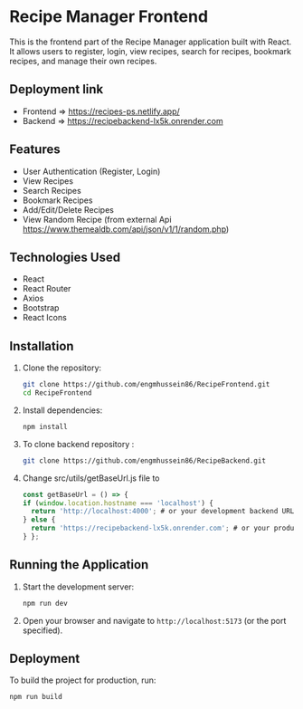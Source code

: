 # Recipe Manager Frontend

This is the frontend part of the Recipe Manager application built with React. It allows users to register, login, view recipes, search for recipes, bookmark recipes, and manage their own recipes.

## Deployment link

- Frontend => https://recipes-ps.netlify.app/
- Backend => https://recipebackend-lx5k.onrender.com

## Features

- User Authentication (Register, Login)
- View Recipes
- Search Recipes
- Bookmark Recipes
- Add/Edit/Delete Recipes
- View Random Recipe (from external Api https://www.themealdb.com/api/json/v1/1/random.php)

## Technologies Used

- React
- React Router
- Axios
- Bootstrap
- React Icons


## Installation

1. Clone the repository:

    ```sh
    git clone https://github.com/engmhussein86/RecipeFrontend.git
    cd RecipeFrontend
    ```

2. Install dependencies:

    ```sh
    npm install
    ```
3. To clone backend repository :

    ```sh
    git clone https://github.com/engmhussein86/RecipeBackend.git
    ```

4. Change src/utils/getBaseUrl.js file to

    ```getBaseUrl.js
    const getBaseUrl = () => {
    if (window.location.hostname === 'localhost') {
      return 'http://localhost:4000'; # or your development backend URL
    } else {
      return 'https://recipebackend-lx5k.onrender.com'; # or your production backend URL
    } }; 
    ```

## Running the Application

1. Start the development server:

    ```sh
    npm run dev
    ```

2. Open your browser and navigate to `http://localhost:5173` (or the port specified).

## Deployment

To build the project for production, run:

```sh
npm run build
